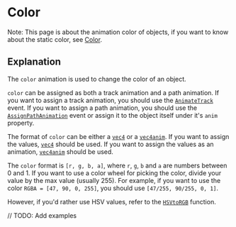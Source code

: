 # Color

Note: This page is about the animation color of objects, if you want to know about the static color, see [Color](../properties/color.md).

## Explanation

The `color` animation is used to change the color of an object.

`color` can be assigned as both a track animation and a path animation. If you want to assign a track animation, you should use the [`AnimateTrack`](../customEvents/animateTrack.md) event. If you want to assign a path animation, you should use the [`AssignPathAnimation`](../customEvents/assignPathAnimation.md) event or assign it to the object itself under it's `anim` property.

The format of `color` can be either a [`vec4`](../types/vec4.md) or a [`vec4anim`](../types/vec4anim.md). If you want to assign the values, [`vec4`](../types/vec4.md) should be used. If you want to assign the values as an animation, [`vec4anim`](../types/vec4anim.md) should be used.

The `color` format is `[r, g, b, a]`, where `r`, `g`, `b` and `a` are numbers between 0 and 1. If you want to use a color wheel for picking the color, divide your value by the max value (usually 255). For example, if you want to use the color `RGBA = [47, 90, 0, 255]`, you should use `[47/255, 90/255, 0, 1]`.

However, if you'd rather use HSV values, refer to the [`HSVtoRGB`](../functions/hsvToRgb.md) function.

// TODO: Add examples
